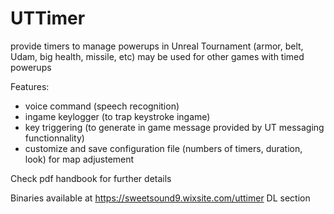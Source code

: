 # UTTimer
provide timers to manage powerups in Unreal Tournament (armor, belt, Udam, big health, missile, etc) 
may be used for other games with timed powerups

Features:
- voice command (speech recognition)
- ingame keylogger (to trap keystroke ingame) 
- key triggering (to generate in game message provided by UT messaging functionnality) 
- customize and save configuration file (numbers of timers, duration, look) for map adjustement

Check pdf handbook for further details

Binaries available at https://sweetsound9.wixsite.com/uttimer DL section
